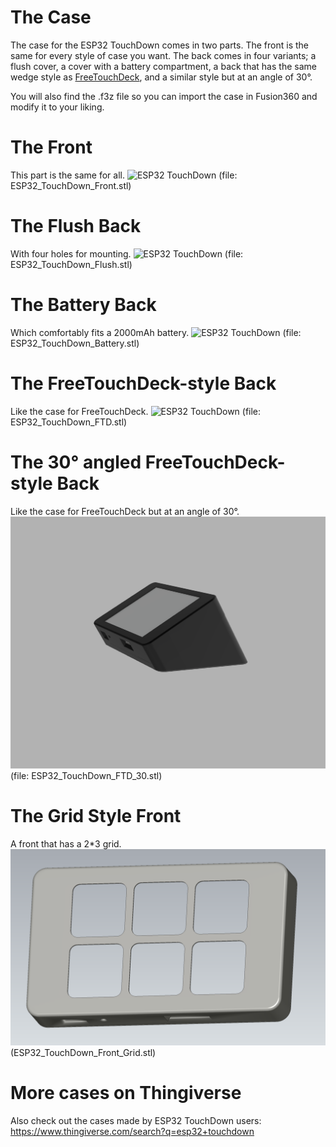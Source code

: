 # The Case

The case for the ESP32 TouchDown comes in two parts. The front is the same for every style of case you want. The back comes in four variants; a flush cover, a cover with a battery compartment, a back that has the same wedge style as [FreeTouchDeck](https://github.com/DustinWatts/FreeTouchDeck), and a similar style but at an angle of 30°.

You will also find the .f3z file so you can import the case in Fusion360 and modify it to your liking.

# The Front
This part is the same for all.
![ESP32 TouchDown](http://www.dustinwatts.nl/ESP32-TouchDown/docs/ESP32_TouchDown_Case.png)
(file: ESP32_TouchDown_Front.stl)
# The Flush Back
With four holes for mounting.
![ESP32 TouchDown](http://www.dustinwatts.nl/ESP32-TouchDown/docs/ESP32_TouchDown_Case_Flush.png)
(file: ESP32_TouchDown_Flush.stl)
# The Battery Back
Which comfortably fits a 2000mAh battery.
![ESP32 TouchDown](http://www.dustinwatts.nl/ESP32-TouchDown/docs/ESP32_TouchDown_Case_with_Battery.png)
(file: ESP32_TouchDown_Battery.stl)
# The FreeTouchDeck-style Back
Like the case for FreeTouchDeck.
![ESP32 TouchDown](http://www.dustinwatts.nl/ESP32-TouchDown/docs/ESP32_TouchDown_Case_FTD.png)
(file: ESP32_TouchDown_FTD.stl)
# The 30° angled FreeTouchDeck-style Back
Like the case for FreeTouchDeck but at an angle of 30°.
![ESP32 TouchDown](../Images/ESP32_TouchDown_Case_FTD_30.png)
(file: ESP32_TouchDown_FTD_30.stl)
# The Grid Style Front
A front that has a 2*3 grid.
![ESP32 TouchDown](../Images/ESP32_TouchDown_Case_Front_Grid.png)
(ESP32_TouchDown_Front_Grid.stl)
# More cases on Thingiverse

Also check out the cases made by ESP32 TouchDown users:  https://www.thingiverse.com/search?q=esp32+touchdown

